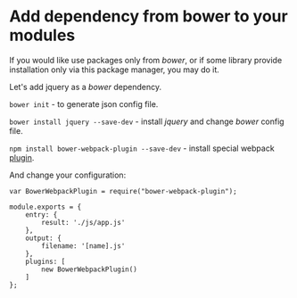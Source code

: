 # Add dependency from bower to your modules

If you would like use packages only from *bower*, or if some library provide installation only via this package manager, you may do it.

Let's add jquery as a *bower* dependency.

`bower init` - to generate json config file.

`bower install jquery --save-dev` - install *jquery* and change *bower* config file.

`npm install bower-webpack-plugin --save-dev` - install special webpack [plugin](https://github.com/lpiepiora/bower-webpack-plugin).

And change your configuration:


```
var BowerWebpackPlugin = require("bower-webpack-plugin");

module.exports = {
    entry: {
        result: './js/app.js'
    },
    output: {
        filename: '[name].js'
    },
    plugins: [
        new BowerWebpackPlugin()
    ]
};
```
